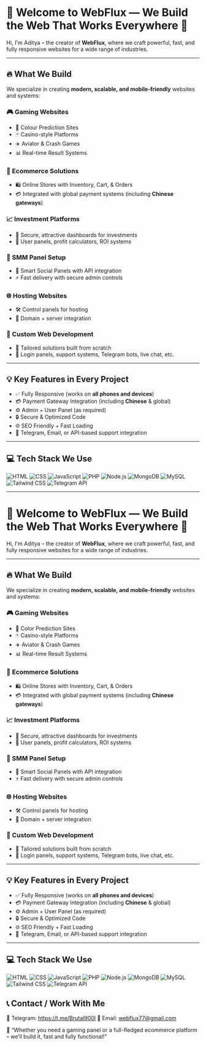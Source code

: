 # 👋 Welcome to WebFlux — We Build the Web That Works Everywhere 🚀

Hi, I'm Aditya – the creator of **WebFlux**, where we craft powerful, fast, and fully responsive websites for a wide range of industries.

---

## 🔥 What We Build

We specialize in creating **modern, scalable, and mobile-friendly** websites and systems:

### 🎮 Gaming Websites
- 🎲 Colour Prediction Sites  
- 🃏 Casino-style Platforms  
- ✈️ Aviator & Crash Games  
- 📊 Real-time Result Systems

### 🛒 Ecommerce Solutions
- 🛍️ Online Stores with Inventory, Cart, & Orders  
- 💳 Integrated with global payment systems (including **Chinese gateways**)

### 📈 Investment Platforms
- 💼 Secure, attractive dashboards for investments  
- 🧮 User panels, profit calculators, ROI systems

### 📢 SMM Panel Setup
- 🧠 Smart Social Panels with API integration  
- ⚡ Fast delivery with secure admin controls

### 🌐 Hosting Websites
- 🛠️ Control panels for hosting  
- 💽 Domain + server integration

### 🧰 Custom Web Development
- 🎯 Tailored solutions built from scratch  
- 🔐 Login panels, support systems, Telegram bots, live chat, etc.

---

## 💡 Key Features in Every Project

- ✅ Fully Responsive (works on **all phones and devices**)  
- 💳 Payment Gateway Integration (including **Chinese** & global)  
- ⚙️ Admin + User Panel (as required)  
- 🔒 Secure & Optimized Code  
- 🌐 SEO Friendly + Fast Loading  
- 📲 Telegram, Email, or API-based support integration

---

## 💻 Tech Stack We Use

![HTML](https://img.shields.io/badge/HTML-E34F26?style=flat&logo=html5&logoColor=white)
![CSS](https://img.shields.io/badge/CSS-1572B6?style=flat&logo=css3&logoColor=white)
![JavaScript](https://img.shields.io/badge/JavaScript-F7DF1E?style=flat&logo=javascript&logoColor=black)
![PHP](https://img.shields.io/badge/PHP-777BB4?style=flat&logo=php&logoColor=white)
![Node.js](https://img.shields.io/badge/Node.js-339933?style=flat&logo=node.js&logoColor=white)
![MongoDB](https://img.shields.io/badge/MongoDB-47A248?style=flat&logo=mongodb&logoColor=white)
![MySQL](https://img.shields.io/badge/MySQL-005C84?style=flat&logo=mysql&logoColor=white)
![Tailwind CSS](https://img.shields.io/badge/TailwindCSS-06B6D4?style=flat&logo=tailwindcss&logoColor=white)
![Telegram API](https://img.shields.io/badge/Telegram%20Bot-26A5E4?style=flat&logo=telegram&logoColor=white)

---


# 👋 Welcome to WebFlux — We Build the Web That Works Everywhere 🚀

Hi, I'm Aditya – the creator of **WebFlux**, where we craft powerful, fast, and fully responsive websites for a wide range of industries.

---

## 🔥 What We Build

We specialize in creating **modern, scalable, and mobile-friendly** websites and systems:

### 🎮 Gaming Websites
- 🎲 Color Prediction Sites  
- 🃏 Casino-style Platforms  
- ✈️ Aviator & Crash Games  
- 📊 Real-time Result Systems

### 🛒 Ecommerce Solutions
- 🛍️ Online Stores with Inventory, Cart, & Orders  
- 💳 Integrated with global payment systems (including **Chinese gateways**)

### 📈 Investment Platforms
- 💼 Secure, attractive dashboards for investments  
- 🧮 User panels, profit calculators, ROI systems

### 📢 SMM Panel Setup
- 🧠 Smart Social Panels with API integration  
- ⚡ Fast delivery with secure admin controls

### 🌐 Hosting Websites
- 🛠️ Control panels for hosting  
- 💽 Domain + server integration

### 🧰 Custom Web Development
- 🎯 Tailored solutions built from scratch  
- 🔐 Login panels, support systems, Telegram bots, live chat, etc.

---

## 💡 Key Features in Every Project

- ✅ Fully Responsive (works on **all phones and devices**)  
- 💳 Payment Gateway Integration (including **Chinese** & global)  
- ⚙️ Admin + User Panel (as required)  
- 🔒 Secure & Optimized Code  
- 🌐 SEO Friendly + Fast Loading  
- 📲 Telegram, Email, or API-based support integration

---

## 💻 Tech Stack We Use

![HTML](https://img.shields.io/badge/HTML-E34F26?style=flat&logo=html5&logoColor=white)
![CSS](https://img.shields.io/badge/CSS-1572B6?style=flat&logo=css3&logoColor=white)
![JavaScript](https://img.shields.io/badge/JavaScript-F7DF1E?style=flat&logo=javascript&logoColor=black)
![PHP](https://img.shields.io/badge/PHP-777BB4?style=flat&logo=php&logoColor=white)
![Node.js](https://img.shields.io/badge/Node.js-339933?style=flat&logo=node.js&logoColor=white)
![MongoDB](https://img.shields.io/badge/MongoDB-47A248?style=flat&logo=mongodb&logoColor=white)
![MySQL](https://img.shields.io/badge/MySQL-005C84?style=flat&logo=mysql&logoColor=white)
![Tailwind CSS](https://img.shields.io/badge/TailwindCSS-06B6D4?style=flat&logo=tailwindcss&logoColor=white)
![Telegram API](https://img.shields.io/badge/Telegram%20Bot-26A5E4?style=flat&logo=telegram&logoColor=white)



##  📞 Contact / Work With Me
📲 Telegram: https://t.me/Brutal900l 
📧 Email: webflux77@gmail.com 

💬 “Whether you need a gaming panel or a full-fledged ecommerce platform – we’ll build it, fast and fully functional!”
